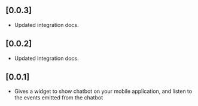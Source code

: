 ## [0.0.3]

* Updated integration docs.

## [0.0.2]

* Updated integration docs.

## [0.0.1]

* Gives a widget to show chatbot on your mobile application, and listen to the events emitted from the chatbot

